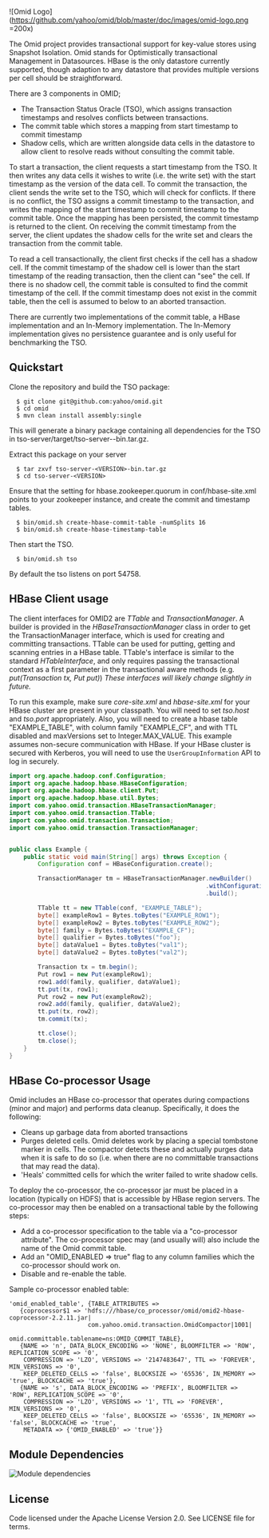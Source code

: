 ![Omid Logo](https://github.com/yahoo/omid/blob/master/doc/images/omid-logo.png =200x)

The Omid project provides transactional support for key-value stores using Snapshot Isolation. Omid stands for Optimistically transactional Management in Datasources. HBase is the only datastore currently supported, though adaption to any datastore that provides multiple versions per cell should be straightforward.

There are 3 components in OMID;
 * The Transaction Status Oracle (TSO), which assigns transaction timestamps and resolves conflicts between transactions.
 * The commit table which stores a mapping from start timestamp to commit timestamp
 * Shadow cells, which are written alongside data cells in the datastore to allow client to resolve reads without consulting the commit table.

To start a transaction, the client requests a start timestamp from the TSO. It then writes any data cells it wishes to write (i.e. the write set) with the start timestamp as the version of the data cell. To commit the transaction, the client sends the write set to the TSO, which will check for conflicts. If there is no conflict, the TSO assigns a commit timestamp to the transaction, and writes the mapping of the start timestamp to commit timestamp to the commit table. Once the mapping has been persisted, the commit timestamp is returned to the client. On receiving the commit timestamp from the server, the client updates the shadow cells for the write set and clears the transaction from the commit table.

To read a cell transactionally, the client first checks if the cell has a shadow cell. If the commit timestamp of the shadow cell is lower than the start timestamp of the reading transaction, then the client can "see" the cell. If there is no shadow cell, the commit table is consulted to find the commit timestamp of the cell. If the commit timestamp does not exist in the commit table, then the cell is assumed to below to an aborted transaction.

There are currently two implementations of the commit table, a HBase implementation and an In-Memory implementation. The In-Memory implementation gives no persistence guarantee and is only useful for benchmarking the TSO. 

Quickstart
----------
Clone the repository and build the TSO package:

      $ git clone git@github.com:yahoo/omid.git
      $ cd omid
      $ mvn clean install assembly:single

This will generate a binary package containing all dependencies for the TSO in tso-server/target/tso-server-<VERSION>-bin.tar.gz.

Extract this package on your server

      $ tar zxvf tso-server-<VERSION>-bin.tar.gz
      $ cd tso-server-<VERSION>

Ensure that the setting for hbase.zookeeper.quorum in conf/hbase-site.xml points to your zookeeper instance, and create the commit and timestamp tables.
      
      $ bin/omid.sh create-hbase-commit-table -numSplits 16
      $ bin/omid.sh create-hbase-timestamp-table

Then start the TSO.

      $ bin/omid.sh tso

By default the tso listens on port 54758.

HBase Client usage
------------------

The client interfaces for OMID2 are _TTable_ and _TransactionManager_. A builder is provided in the
_HBaseTransactionManager_ class in order to get the TransactionManager interface, which is used for creating and
committing transactions. TTable can be used for putting, getting and scanning entries in a HBase table. TTable's
interface is similar to the standard _HTableInterface_, and only requires passing the transactional context as a
first parameter in the transactional aware methods (e.g. _put(Transaction tx, Put put)_)
_These interfaces will likely change slightly in future._

To run this example, make sure _core-site.xml_ and _hbase-site.xml_ for your HBase cluster are present in
your classpath. You will need to set _tso.host_ and _tso.port_ appropriately. Also, you will need to create a hbase
table "EXAMPLE_TABLE", with column family "EXAMPLE_CF", and with TTL disabled and maxVersions set to Integer.MAX_VALUE.
This example assumes non-secure communication with HBase. If your HBase cluster is secured with Kerberos, you will
need to use the `UserGroupInformation` API to log in securely.

```java
import org.apache.hadoop.conf.Configuration;
import org.apache.hadoop.hbase.HBaseConfiguration;
import org.apache.hadoop.hbase.client.Put;
import org.apache.hadoop.hbase.util.Bytes;
import com.yahoo.omid.transaction.HBaseTransactionManager;
import com.yahoo.omid.transaction.TTable;
import com.yahoo.omid.transaction.Transaction;
import com.yahoo.omid.transaction.TransactionManager;


public class Example {
    public static void main(String[] args) throws Exception {
        Configuration conf = HBaseConfiguration.create();

        TransactionManager tm = HBaseTransactionManager.newBuilder()
                                                       .withConfiguration(conf)
                                                       .build();

        TTable tt = new TTable(conf, "EXAMPLE_TABLE");
        byte[] exampleRow1 = Bytes.toBytes("EXAMPLE_ROW1");
        byte[] exampleRow2 = Bytes.toBytes("EXAMPLE_ROW2");
        byte[] family = Bytes.toBytes("EXAMPLE_CF");
        byte[] qualifier = Bytes.toBytes("foo");
        byte[] dataValue1 = Bytes.toBytes("val1");
        byte[] dataValue2 = Bytes.toBytes("val2");

        Transaction tx = tm.begin();
        Put row1 = new Put(exampleRow1);
        row1.add(family, qualifier, dataValue1);
        tt.put(tx, row1);
        Put row2 = new Put(exampleRow2);
        row2.add(family, qualifier, dataValue2);
        tt.put(tx, row2);
        tm.commit(tx);

        tt.close();
        tm.close();
    }
}
```

HBase Co-processor Usage
------------------------
Omid includes an HBase co-processor that operates during compactions (minor and major) and performs
data cleanup. Specifically, it does the following:
 * Cleans up garbage data from aborted transactions
 * Purges deleted cells. Omid deletes work by placing a special tombstone marker in cells. The compactor
   detects these and actually purges data when it is safe to do so (i.e. when there are no committable transactions
   that may read the data).
 * 'Heals' committed cells for which the writer failed to write shadow cells.

To deploy the co-processor, the co-processor jar must be placed in a location (typically on HDFS) that is accessible
by HBase region servers. The co-processor may then be enabled on a transactional table by the following steps:
 * Add a co-processor specification to the table via a "co-processor attribute". The co-processor spec may (and usually will)
   also include the name of the Omid commit table.
 * Add an "OMID_ENABLED => true" flag to any column families which the co-processor should work on.
 * Disable and re-enable the table.

Sample co-processor enabled table:
```
'omid_enabled_table', {TABLE_ATTRIBUTES =>
   {coprocessor$1 => 'hdfs:///hbase/co_processor/omid/omid2-hbase-coprocessor-2.2.11.jar|
                      com.yahoo.omid.transaction.OmidCompactor|1001|
                      omid.committable.tablename=ns:OMID_COMMIT_TABLE},
   {NAME => 'n', DATA_BLOCK_ENCODING => 'NONE', BLOOMFILTER => 'ROW', REPLICATION_SCOPE => '0',
    COMPRESSION => 'LZO', VERSIONS => '2147483647', TTL => 'FOREVER', MIN_VERSIONS => '0',
    KEEP_DELETED_CELLS => 'false', BLOCKSIZE => '65536', IN_MEMORY => 'true', BLOCKCACHE => 'true'},
   {NAME => 's', DATA_BLOCK_ENCODING => 'PREFIX', BLOOMFILTER => 'ROW', REPLICATION_SCOPE => '0',
    COMPRESSION => 'LZO', VERSIONS => '1', TTL => 'FOREVER', MIN_VERSIONS => '0',
    KEEP_DELETED_CELLS => 'false', BLOCKSIZE => '65536', IN_MEMORY => 'false', BLOCKCACHE => 'true',
    METADATA => {'OMID_ENABLED' => 'true'}}
```

Module Dependencies
-------------------
![Module dependencies](https://github.com/yahoo/omid/blob/master/doc/images/ModuleDependencies.png "Module dependencies")

License
-------
Code licensed under the Apache License Version 2.0. See LICENSE file for terms.